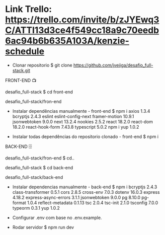 # Link Trello: https://trello.com/invite/b/zJYEwq3C/ATTI13d3ce4f549cc18a9c70eedb6ac94b6b635A103A/kenzie-schedule

- Clonar repositorio
$ git clone https://github.com/jveiiga/desafio_full-stack.git

FRONT-END 📺

desafio_full-stack
$ cd front-end

desafio_full-stack/fron-end

- Instalar dependências manualmente - front-end 
$ npm i axios 1.3.4 bcryptjs 2.4.3 eslint eslint-config-next framer-motion 10.9.1 jsonwebtoken 9.0.0 next 13.2.4 nookies 2.5.2 react 18.2.0 react-dom 18.2.0 react-hook-form 7.43.8 typescript 5.0.2 npm i yup 1.0.2

- Instalar todas dependências do repositorio clonado - front-end
$ npm i

BACK-END 🗄

desafio_full-stack/fron-end
$ cd..

desafio_full-stack
$ cd back-end

desafio_full-stack/back-end

- Instalar dependencias manualmente - back-end 
$ npm i bcryptjs 2.4.3 class-transformer 0.5.1 cors 2.8.5 cross-env 7.0.3 dotenv 16.0.3 express 4.18.2 express-async-errors 3.1.1 jsonwebtoken 9.0.0 pg 8.10.0 pg-format 1.0.4 reflect-metadata 0.1.13 tsc 2.0.4 tsc-init 2.1.0 tsconfig 7.0.0 typeorm 0.3.1 yup 1.0.2


- Configurar .env com base no .env.example.

- Rodar servidor
$ npm run dev 
